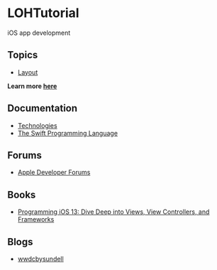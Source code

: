 # LOHTutorial

iOS app development

## Topics

* [Layout](https://github.com/LockedOutofHeaven/LOHTutorial/wiki/Layout)

**Learn more [here](https://github.com/LockedOutofHeaven/LOHTutorial/wiki)**

## Documentation

* [Technologies](https://developer.apple.com/documentation/technologies)
* [The Swift Programming Language](https://docs.swift.org/swift-book/)

## Forums

* [Apple Developer Forums](https://developer.apple.com/forums/)

## Books

* [Programming iOS 13: Dive Deep into Views, View Controllers, and Frameworks](https://www.amazon.com/Programming-iOS-13-Controllers-Frameworks/dp/1492074616)

## Blogs

* [wwdcbysundell](https://wwdcbysundell.com/)